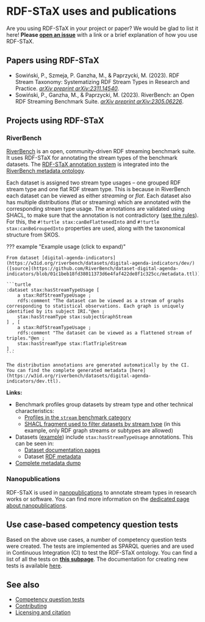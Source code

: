 # RDF-STaX uses and publications

Are you using RDF-STaX in your project or paper? We would be glad to list it here! **Please [open an issue](https://github.com/RDF-STaX/rdf-stax.github.io/issues/new)** with a link or a brief explanation of how you use RDF-STaX.

## Papers using RDF-STaX

- Sowiński, P., Szmeja, P. Ganzha, M., & Paprzycki, M. (2023). RDF Stream Taxonomy: Systematizing RDF Stream Types in Research and Practice. _[arXiv preprint arXiv:2311.14540](https://arxiv.org/abs/2311.14540)_.
- Sowiński, P., Ganzha, M., & Paprzycki, M. (2023). RiverBench: an Open RDF Streaming Benchmark Suite. _[arXiv preprint arXiv:2305.06226](https://arxiv.org/abs/2305.06226)_.

## Projects using RDF-STaX

### RiverBench

[RiverBench](https://w3id.org/riverbench/) is an open, community-driven RDF streaming benchmark suite. It uses RDF-STaX for annotating the stream types of the benchmark datasets. The [RDF-STaX annotation system](../use-it.md) is integrated into the [RiverBench metadata ontology](https://w3id.org/riverbench/schema/metadata).

Each dataset is assigned two stream type usages – one grouped RDF stream type and one flat RDF stream type. This is because in RiverBench each dataset can be viewed as either *streaming* or *flat*. Each dataset also has multiple distributions (flat or streaming) which are annotated with the corresponding stream type usage. The annotations are validated using SHACL, to make sure that the annotation is not contradictory ([see the rules](https://github.com/RiverBench/schema/blob/3d03cb01764d3c36cefb6f982e5e8bad55aa41d7/src/shacl/dataset.ttl#L175)). For this, the `#!turtle stax:canBeFlattenedInto` and `#!turtle stax:canBeGroupedInto` properties are used, along with the taxonomical structure from SKOS.

??? example "Example usage (click to expand)"

    From dataset [digital-agenda-indicators](https://w3id.org/riverbench/datasets/digital-agenda-indicators/dev/) ([source](https://github.com/RiverBench/dataset-digital-agenda-indicators/blob/01c1beb18fd38011373d6e4faf422de8f1c325cc/metadata.ttl)):

    ```turtle
    :dataset stax:hasStreamTypeUsage [
        a stax:RdfStreamTypeUsage ;
        rdfs:comment "The dataset can be viewed as a stream of graphs corresponding to statistical observations. Each graph is uniquely identified by its subject IRI."@en ;
        stax:hasStreamType stax:subjectGraphStream
    ] , [
        a stax:RdfStreamTypeUsage ;
        rdfs:comment "The dataset can be viewed as a flattened stream of triples."@en ;
        stax:hasStreamType stax:flatTripleStream
    ] .
    ```

    The distribution annotations are generated automatically by the CI. You can find the complete generated metadata [here](https://w3id.org/riverbench/datasets/digital-agenda-indicators/dev.ttl).

**Links:**

- Benchmark profiles group datasets by stream type and other technical characteristics:
    - [Profiles in the `stream` benchmark category](https://w3id.org/riverbench/v/dev/categories/stream#benchmark-profiles)
    - [SHACL fragment used to filter datasets by stream type](https://github.com/RiverBench/schema/blob/3d03cb01764d3c36cefb6f982e5e8bad55aa41d7/src/lib/profiles/propGraphStream.ttl) (in this example, only RDF graph streams or subtypes are allowed)
- Datasets ([example](https://w3id.org/riverbench/datasets/assist-iot-weather-graphs/dev/#technical-metadata)) include `stax:hasStreamTypeUsage` annotations. This can be seen in:
    - [Dataset documentation pages](https://w3id.org/riverbench/datasets/)
    - Dataset [RDF metadata](https://w3id.org/riverbench/datasets/assist-iot-weather-graphs/dev.ttl)
- [Complete metadata dump](https://w3id.org/riverbench/dumps/dev.ttl.gz)


### Nanopublications

RDF-STaX is used in [nanopublications](../nanopubs.md) to annotate stream types in research works or software. You can find more information on the [dedicated page about nanopublications](../nanopubs.md).

## Use case-based competency question tests

Based on the above use cases, a number of competency question tests were created. The tests are implemented as SPARQL queries and are used in Continuous Integration (CI) to test the RDF-STaX ontology. You can find a list of all the tests on **[this subpage](cq.md)**. The documentation for creating new tests is available [here](../contributing.md#competency-question-tests).

## See also

- [Competency question tests](cq.md)
- [Contributing](../contributing.md)
- [Licensing and citation](../licensing.md)
